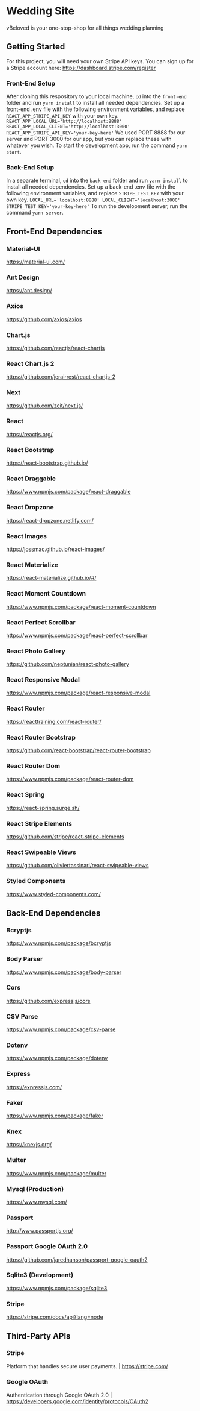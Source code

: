 # Wedding Site

vBeloved is your one-stop-shop for all things wedding planning

## Getting Started

For this project, you will need your own Stripe API keys. You can sign up for a Stripe account here: https://dashboard.stripe.com/register

### Front-End Setup
After cloning this respository to your local machine, `cd` into the `front-end` folder and run `yarn install` to install all needed dependencies.
Set up a front-end .env file with the following environment variables, and replace `REACT_APP_STRIPE_API_KEY` with your own key.
    ```
    REACT_APP_LOCAL_URL='http://localhost:8888'
    REACT_APP_LOCAL_CLIENT='http://localhost:3000'
    REACT_APP_STRIPE_API_KEY='your-key-here'
    ```
We used PORT 8888 for our server and PORT 3000 for our app, but you can replace these with whatever you wish.
To start the development app, run the command `yarn start`.


### Back-End Setup
In a separate terminal, `cd` into the `back-end` folder and run `yarn install` to install all needed dependencies.
Set up a back-end .env file with the following environment variables, and replace `STRIPE_TEST_KEY` with your own key.
    ```
    LOCAL_URL='localhost:8888'
    LOCAL_CLIENT='localhost:3000'
    STRIPE_TEST_KEY='your-key-here'
    ```
To run the development server, run the command `yarn server`.


## Front-End Dependencies

### Material-UI
https://material-ui.com/

### Ant Design
https://ant.design/

### Axios
https://github.com/axios/axios

### Chart.js
https://github.com/reactjs/react-chartjs

### React Chart.js 2
https://github.com/jerairrest/react-chartjs-2

### Next
https://github.com/zeit/next.js/

### React
https://reactjs.org/

### React Bootstrap
https://react-bootstrap.github.io/

### React Draggable
https://www.npmjs.com/package/react-draggable

### React Dropzone
https://react-dropzone.netlify.com/

### React Images
https://jossmac.github.io/react-images/

### React Materialize
https://react-materialize.github.io/#/

### React Moment Countdown
https://www.npmjs.com/package/react-moment-countdown

### React Perfect Scrollbar
https://www.npmjs.com/package/react-perfect-scrollbar

### React Photo Gallery
https://github.com/neptunian/react-photo-gallery

### React Responsive Modal
https://www.npmjs.com/package/react-responsive-modal

### React Router
https://reacttraining.com/react-router/

### React Router Bootstrap
https://github.com/react-bootstrap/react-router-bootstrap

### React Router Dom
https://www.npmjs.com/package/react-router-dom

### React Spring
https://react-spring.surge.sh/

### React Stripe Elements
https://github.com/stripe/react-stripe-elements

### React Swipeable Views
https://github.com/oliviertassinari/react-swipeable-views

### Styled Components
https://www.styled-components.com/


## Back-End Dependencies

### Bcryptjs
https://www.npmjs.com/package/bcryptjs

### Body Parser
https://www.npmjs.com/package/body-parser

### Cors
https://github.com/expressjs/cors

### CSV Parse
https://www.npmjs.com/package/csv-parse

### Dotenv
https://www.npmjs.com/package/dotenv

### Express
https://expressjs.com/

### Faker
https://www.npmjs.com/package/faker

### Knex
https://knexjs.org/

### Multer
https://www.npmjs.com/package/multer

### Mysql (Production)
https://www.mysql.com/

### Passport
http://www.passportjs.org/

### Passport Google OAuth 2.0
https://github.com/jaredhanson/passport-google-oauth2

### Sqlite3 (Development)
https://www.npmjs.com/package/sqlite3

### Stripe
https://stripe.com/docs/api?lang=node


## Third-Party APIs

### Stripe

Platform that handles secure user payments. | https://stripe.com/

### Google OAuth

Authentication through Google OAuth 2.0 | https://developers.google.com/identity/protocols/OAuth2